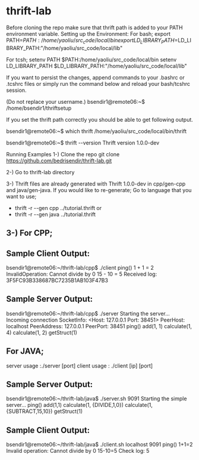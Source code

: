 # thrift-lab
Before cloning the repo make sure that thrift path is added to your PATH environment variable.
Setting up the Environment:
For bash;
export PATH=$PATH:/home/yaoliu/src_code/local/bin
export LD_LIBRARY_PATH=$LD_LIBRARY_PATH:"/home/yaoliu/src_code/local/lib"

For tcsh;
setenv PATH $PATH:/home/yaoliu/src_code/local/bin
setenv LD_LIBRARY_PATH $LD_LIBRARY_PATH:"/home/yaoliu/src_code/local/lib"

If you want to persist the changes, append commands to your .bashrc or .tcshrc files or 
simply run the command below and reload your bash/tcshrc session.

(Do not replace your username.)
bsendir1@remote06:~$ /home/bsendir1/thriftsetup

If you set the thrift path correctly you should be able to get following output.

bsendir1@remote06:~$ which thrift
/home/yaoliu/src_code/local/bin/thrift

bsendir1@remote06:~$ thrift --version
Thrift version 1.0.0-dev

Running Examples
1-) Clone the repo
git clone https://github.com/bedrisendir/thrift-lab.git

2-) Go to thrift-lab directory

3-) Thrift files are already generated with Thrift 1.0.0-dev in cpp/gen-cpp and java/gen-java. 
If you would like to re-generate;
Go to language that you want to use;

- thrift -r --gen cpp ../tutorial.thrift
or
- thrift -r --gen java ../tutorial.thrift

3-)
For CPP;
--------------------

Sample Client Output:
-------------------------
bsendir1@remote06:~/thrift-lab/cpp$ ./client
ping()
1 + 1 = 2
InvalidOperation: Cannot divide by 0
15 - 10 = 5
Received log: 3F5FC93B338687BC7235B1AB103F47B3


Sample Server Output:
--------------------------
bsendir1@remote06:~/thrift-lab/cpp$ ./server
Starting the server...
Incoming connection
	SocketInfo: <Host: 127.0.0.1 Port: 38451>
	PeerHost: localhost
	PeerAddress: 127.0.0.1
	PeerPort: 38451
ping()
add(1, 1)
calculate(1, 4)
calculate(1, 2)
getStruct(1)


For JAVA;
--------------------------
server usage :./server [port]
client usage : ./client [ip] [port]

Sample Server Output:
--------------------------
bsendir1@remote06:~/thrift-lab/java$ ./server.sh 9091
Starting the simple server...
ping()
add(1,1)
calculate(1, {DIVIDE,1,0})
calculate(1, {SUBTRACT,15,10})
getStruct(1)


Sample Client Output:
----------------------------
bsendir1@remote06:~/thrift-lab/java$ ./client.sh localhost 9091
ping()
1+1=2
Invalid operation: Cannot divide by 0
15-10=5
Check log: 5

